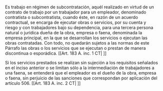 Es trabajo en régimen de subcontratación, aquél realizado en virtud de un contrato de trabajo por un trabajador para un empleador, denominado contratista o subcontratista, cuando éste, en razón de un acuerdo contractual, se encarga de ejecutar obras o servicios, por su cuenta y riesgo y con trabajadores bajo su dependencia, para una tercera persona natural o jurídica dueña de la obra, empresa o faena, denominada la empresa principal, en la que se desarrollan los servicios o ejecutan las obras contratadas. Con todo, no quedarán sujetos a las normas de este Párrafo las obras o los servicios que se ejecutan o prestan de manera discontinua o esporádica. [[Art. 183 A. inc. 1 CT| ]]

Si los servicios prestados se realizan sin sujeción a los requisitos señalados en el inciso anterior o se limitan sólo a la intermediación de trabajadores a una faena, se entenderá que el empleador es el dueño de la obra, empresa o faena, sin perjuicio de las sanciones que correspondan por aplicación del artículo 506. [[Art. 183 A. inc. 2 CT| ]]